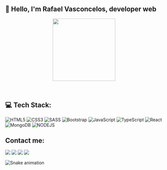 ## 👋 Hello, I'm Rafael Vasconcelos, developer web
<div>
  <div align=center>
    <img height="200em" src="https://github-readme-stats.vercel.app/api?username=rafa-vasconcelos&theme=merko&count_private=true"/>
<!--     <img height="200em" src="https://github-readme-stats.vercel.app/api/top-langs/?username=rafa-vasconcelos&langs_count=10&theme=merko&card_width=500"    /> -->
  </div>
    <br></br>
    
<!-- ![](https://komarev.com/ghpvc/?username=rafa-vasconcelos&style=for-the-badge&color=be54f6) -->
    
## 💻 Tech Stack:

![HTML5](https://img.shields.io/badge/html5-%23E34F26.svg?style=for-the-badge&logo=html5&logoColor=white) 
![CSS3](https://img.shields.io/badge/css3-%231572B6.svg?style=for-the-badge&logo=css3&logoColor=white) 
![SASS](https://img.shields.io/badge/SASS-hotpink.svg?style=for-the-badge&logo=SASS&logoColor=white)
![Bootstrap](https://img.shields.io/badge/bootstrap-%23563D7C.svg?style=for-the-badge&logo=bootstrap&logoColor=white)
![JavaScript](https://img.shields.io/badge/javascript-%23323330.svg?style=for-the-badge&logo=javascript&logoColor=%23F7DF1E) 
![TypeScript](https://img.shields.io/badge/typescript-%23007ACC.svg?style=for-the-badge&logo=typescript&logoColor=white)
![React](https://img.shields.io/badge/react-%2320232a.svg?style=for-the-badge&logo=react&logoColor=%2361DAFB)
![MongoDB](https://img.shields.io/badge/mongoDB-%2320232a.svg?style=for-the-badge&logo=mongodb&logoColor=%2361DAFB)
![NODEJS](https://img.shields.io/badge/nodejs-%2320232a.svg?style=for-the-badge&logo=node.js&logoColor=%green)
##

## Contact me:
   <div width="30vw">
   <a href="https://discord.gg/#8279" target="_blank"><img src="https://img.shields.io/badge/Discord-7289DA?style=for-the-badge&logo=discord&logoColor=white" target="_blank"></a>
   <a href="https://twitter.com/rafaelvascon_" target="_blank"><img src="https://img.shields.io/badge/-Twitter-%230077B5?style=for-the-badge&logo=twitter&logoColor=white" target="_blank"></a>
   <a href = "mailto:rafaelvasconcelos13@gmail.com"><img src="https://img.shields.io/badge/-Gmail-%23333?style=for-the-badge&logo=gmail&logoColor=red" target="_blank"></a>
   <a href="https://www.linkedin.com/in/rafael-lima-vasconcelos/" target="_blank"><img src="https://img.shields.io/badge/-LinkedIn-%230077B5?style=for-the-badge&logo=linkedin&logoColor=white" target="_blank"></a>      
    </div>  
  </div>
</div>


    
![Snake animation](https://github.com/rafa-vasconcelos/rafa-vasconcelos/blob/output/github-contribution-grid-snake.svg)
    
<!-- rafa-vasconcelos/rafa-vasconcelos is a ✨ special ✨ repository because its `README.md` (this file) appears on your GitHub profile.
You can click the Preview link to take a look at your changes.
 -->

